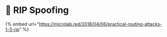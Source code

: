 # 🔧 RIP Spoofing

{% embed url="https://microlab.red/2018/04/06/practical-routing-attacks-1-3-rip" %}
